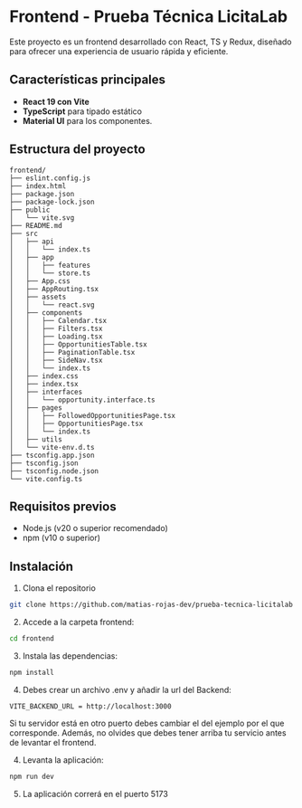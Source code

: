 
# Frontend - Prueba Técnica LicitaLab

Este proyecto es un frontend desarrollado con React, TS y Redux, diseñado para ofrecer una experiencia de usuario rápida y eficiente.

## Características principales

- **React 19 con Vite** 
- **TypeScript** para tipado estático
- **Material UI** para los componentes.

## Estructura del proyecto

```
frontend/
├── eslint.config.js
├── index.html
├── package.json
├── package-lock.json
├── public
│   └── vite.svg
├── README.md
├── src
│   ├── api
│   │   └── index.ts
│   ├── app
│   │   ├── features
│   │   └── store.ts
│   ├── App.css
│   ├── AppRouting.tsx
│   ├── assets
│   │   └── react.svg
│   ├── components
│   │   ├── Calendar.tsx
│   │   ├── Filters.tsx
│   │   ├── Loading.tsx
│   │   ├── OpportunitiesTable.tsx
│   │   ├── PaginationTable.tsx
│   │   ├── SideNav.tsx
│   │   └── index.ts
│   ├── index.css
│   ├── index.tsx
│   ├── interfaces
│   │   └── opportunity.interface.ts
│   ├── pages
│   │   ├── FollowedOpportunitiesPage.tsx
│   │   ├── OpportunitiesPage.tsx
│   │   └── index.ts
│   ├── utils
│   └── vite-env.d.ts
├── tsconfig.app.json
├── tsconfig.json
├── tsconfig.node.json
└── vite.config.ts
```

## Requisitos previos

- Node.js (v20 o superior recomendado)
- npm (v10 o superior)

## Instalación

1. Clona el repositorio
```bash
git clone https://github.com/matias-rojas-dev/prueba-tecnica-licitalab
```
2. Accede a la carpeta frontend:
```bash
cd frontend
```
3. Instala las dependencias:
```bash
npm install
```
4. Debes crear un archivo .env y añadir la url del Backend:
```code
VITE_BACKEND_URL = http://localhost:3000
```
Si tu servidor está en otro puerto debes cambiar el del ejemplo por el que corresponde. Además, no olvides que debes tener arriba tu servicio antes de levantar el frontend.

4. Levanta la aplicación:
```bash
npm run dev
```
5. La aplicación correrá en el puerto 5173